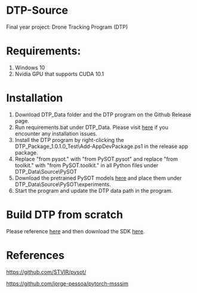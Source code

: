 # DTP-Source
Final year project: Drone Tracking Program (DTP)
# Requirements:
1. Windows 10
2. Nvidia GPU that supports CUDA 10.1
# Installation
1. Download DTP_Data folder and the DTP program on the Github Release page.
2. Run requirements.bat under DTP_Data. Please visit [here](https://github.com/facebookresearch/pytorch3d/issues/10) if you encounter any installation issues.
3. Install the DTP program by right-clicking the DTP_Package_1.0.1.0_Test\Add-AppDevPackage.ps1 in the release app package.
4. Replace "from pysot." with "from PySOT.pysot" and replace "from toolkit." with "from PySOT.toolkit." in all Python files under DTP_Data\Source\PySOT
5. Download the pretrained PySOT models [here](https://github.com/STVIR/pysot/blob/master/MODEL_ZOO.md) and place them under DTP_Data\Source\PySOT\experiments.
6. Start the program and update the DTP data path in the program.
# Build DTP from scratch
Please reference [here](https://developer.dji.com/windows-sdk/documentation/application-development-workflow/workflow-integrate.html) and then download the SDK [here](https://developer.dji.com/windows-sdk/downloads).
# References
https://github.com/STVIR/pysot/

https://github.com/jorge-pessoa/pytorch-msssim
